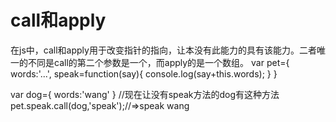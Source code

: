 # call和apply
在js中，call和apply用于改变指针的指向，让本没有此能力的具有该能力。二者唯一的不同是call的第二个参数是一个，而apply的是一个数组。
var pet={
  words:'...',
  speak=function(say){
    console.log(say+this.words);
  }
}

var dog={
  words:'wang'
}
//现在让没有speak方法的dog有这种方法
pet.speak.call(dog,'speak');//=>speak wang
